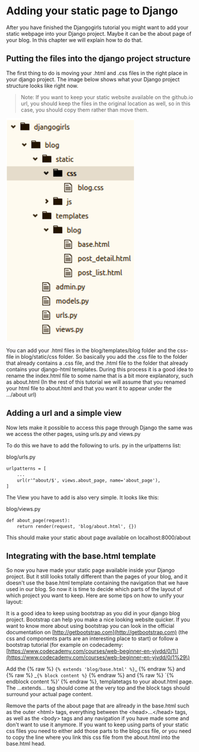 # Adding your static page to Django

After you have finished the Djangogirls tutorial you might want to add your static webpage into your Django project. Maybe it can be the about page of your blog. In this chapter we will explain how to do that.

## Putting the files into the django project structure

The first thing to do is moving your .html and .css files in the right place in your django project. The image below shows what your Django project structure looks like right now.

> Note: If you want to keep your static website available on the github.io url, you should keep the files in the original location as well, so in this case, you should copy them rather than move them.

![](/assets/django-blog-structure.jpg)

You can add your .html files in the blog/templates/blog folder and the css-file in blog/static/css folder. So basically you add the .css file to the folder that already contains a .css file, and the .html file to the folder that already contains your django-html templates. During this process it is a good idea to rename the index.html file to some name  that is a bit more explanatory, such as about.html \(In the rest of this tutorial we will assume that you renamed your html file to about.html and that you want it to appear under the .../about url\)

## Adding a url and a simple view

Now lets make it possible to access this page through Django the same was we access the other pages, using urls.py and views.py

To do this we have to add the following to urls. py in the urlpatterns list:

blog/urls.py

```
urlpatterns = [
    ...
    url(r'^about/$', views.about_page, name='about_page'),
]
```

The View you have to add is also very simple. It looks like this:

blog/views.py

```
def about_page(request):
    return render(request, 'blog/about.html', {})
```

This should make your static about page available on localhost:8000/about

## Integrating with the base.html template

So now you have made your static page available inside your Django project. But it still looks totally different than the pages of your blog, and it doesn't use the base.html template containing the navigation that we have used in our blog. So now it is time to decide which parts of the layout of which project you want to keep. Here are some tips on how to unify your layout:

It is a good idea to keep using bootstrap as you did in your django blog project. Bootstrap can help you make a nice looking website quicker. If you want to know more about using bootstrap you can look in the official documentation on [http://getbootstrap.com](http://getbootstrap.com) \(the css and components parts are an interesting place to start\) or follow a bootstrap tutorial \(for example on codecademy:  [https://www.codecademy.com/courses/web-beginner-en-yjvdd/0/1\](https://www.codecademy.com/courses/web-beginner-en-yjvdd/0/1%29\)

Add the {% raw %} `{% extends 'blog/base.html' %}`_ {% endraw %} and {% raw %} _`{% block content %}` {% endraw %} and {% raw %} `{% endblock content %}' {% endraw %}, templatetags to your about.html page. The ...extends... tag should come at the very top and the block tags should surround your actual page content.

Remove the parts of the about page that are allready in the base.html such as the outer &lt;html&gt; tags, everything between the &lt;head&gt;...&lt;/head&gt; tags, as well as the &lt;body&gt; tags and any navigation if you have made some and don't want to use it anymore. If you want to keep using parts of your static css files you need to either add those parts to the blog.css file, or you need to copy the line where you link this css file from the about.html into the base.html head.

